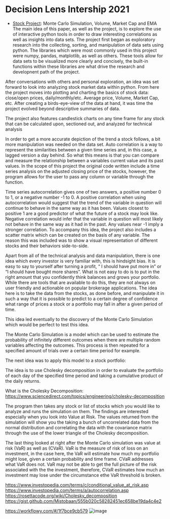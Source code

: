 # Decision Lens Intership 2021
* [Stock Project](StockProject): Monte Carlo Simulation, Volume, Market Cap and EMA
 
The main idea of this paper, as well as the project, is to explore the use of interactive python tools in order to draw interesting correlations as well as insights into data sets. The project first began as exploratory research into the collecting, sorting, and manipulation of data sets using python. The libraries which were most commonly used in this project were numpy, pandas, matplotlib, as well as others. These tools allow for data sets to be visualized more clearly and concisely, the built-in functions within these libraries are what drive the research and developnent path of the project.

After conversations with others and personal exploration, an idea was set forward to look into analyzing stock market data within python. From here the project moves into plotting and charting the basics of stock data: close/open prices, daily/monthly/etc. Average price, Volume, Market Cap, etc. After creating a birds-eye-view of the data at hand, it was time the project evolved beyond descriptive summaries of data. 

The project also features candlestick charts on any time frame for any stock that can be calculated upon, sectioned out, and analyzed for technical analysis

In order to get a more accurate depiction of the trend a stock follows, a bit more manipulation was needed on the data set. Auto correlation is a way to represent the similarities between a given time series and, in this case, a lagged version a day behind. So what this means is that you can compare and measure the relationship between a variables current value and its past values. In the scope of this project the original code written include a time series analysis on the adjusted closing price of the stocks, however, the program allows for the user to pass any column or variable through the function. 

Time series autocorrelation gives one of two answers, a positive number 0 to 1, or a negative number -1 to 0. A positive correlation when using autocorrelation would suggest that the trend of the variable in question will continue to behave in the same way as it has been. Values closest to positive 1 are a good predictor of what the future of a stock may look like. Negative correlation would infer that the variable in question will most likely not behave in the same way as it had in the past. Any values near -1 imply a stronger correlation. To accompany this idea, the project also includes a scatter matrix which can be created on the basis of any variable. The reason this was included was to show a visual representation of different stocks and their behaviors side-to-side.


Apart from all of the technical analysis and data manipulation, there is one idea which every investor is very familiar with, this is hindsight bias. It is easy to say to yourself after turning a profit, “ I should have put more in” or “I should have bought more shares”. What is not easy to do is to put in the right amount that you confidently think balances and grows your portfolio. While there are tools that are available to do this, they are not always on user friendly and actionable on popular brokerage applications. The idea here is to take the data from the stocks, as done before, and manipulate it in such a way that it is possible to predict to a certain degree of confidence what range of prices a stock or a portfolio may fall in after a given period of time.

This idea led eventually to the discovery of the Monte Carlo Simulation which would be perfect to test this idea.

The Monte Carlo Simulation is a model which can be used to estimate the probability of infinitely different outcomes when there are multiple random variables affecting the outcomes. This process is then repeated for a specified amount of trials over a certain time period for example.

The next idea was to apply this model to a stock portfolio:

The idea is to use Cholesky decomposition in order to evaluate the portfolio of each day of the specified time period and taking a cumulative product of the daily returns.

What is the Cholesky Decomposition: https://www.sciencedirect.com/topics/engineering/cholesky-decomposition

The program then takes any stock or list of stocks which you would like to analyze and runs the simulation on them. The findings are interested especially when you look into Value at Risk. The values returned from the simulation will show you the taking a bunch of uncorrelated data from the normal distribution and correlating the data with the covariance matrix through the use of the lower triangle of the Cholesky decomposition.

The last thing looked at right after the Monte Carlo simulation was value at risk (VaR) as well as (CVaR). VaR is the measure of risk of loss on an investment, in the case here, the VaR will estimate how much my portfolio might lose, given a certain probability and time frame.  CVaR addresses what VaR does not. VaR may not be able to get the full picture of the risk associated with the the investment, therefore, CVaR estimates how much an investment may lose under the circumstance ethe VaR threshold is broken.


















https://www.investopedia.com/terms/c/conditional_value_at_risk.asp
https://www.investopedia.com/terms/a/autocorrelation.asp
https://rosettacode.org/wiki/Cholesky_decomposition
https://gist.github.com/Mistobaan/555b020c58282451ec658be19da4c4e2

https://workflowy.com/#/1f7bce9cb579
![image](https://user-images.githubusercontent.com/85960990/124758606-bd100280-defc-11eb-8a4a-8a5abf13c794.png)
